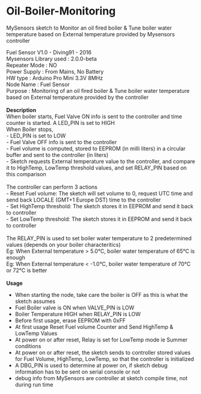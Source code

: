 # Oil-Boiler-Monitoring
MySensors sketch to Monitor an oil fired boiler &amp; Tune boiler water temperature based on External temperature provided by Mysensors controller

Fuel Sensor V1.0 - Diving91 - 2016 <br>
Mysensors Library used	: 2.0.0-beta<br>
Repeater Mode		: NO<br>
Power Supply		: From Mains, No Battery<br>
HW type			: Arduino Pro Mini 3.3V 8MHz<br>
Node Name		: Fuel Sensor<br> 
Purpose			: Monitoring of an oil fired boiler & Tune boiler water temperature based on External temperature provided by the controller<br>
<br>
<b>Description</b><br>
When boiler starts, Fuel Valve ON info is sent to the controller and time counter is started. A LED_PIN is set to HIGH
<br>
When Boiler stops,<br>
	- LED_PIN is set to LOW<br>
	- Fuel Valve OFF info is sent to the controller<br>
	- Fuel volume is computed, stored to EEPROM (in milli liters) in a circular buffer and sent to the controller (in liters)<br>
	- Sketch requests External temperature value to the controller, and compare it to HighTemp, LowTemp threshold values, and set RELAY_PIN based on this comparison<br>
<br>
The controller can perform 3 actions<br>
 	- Reset Fuel volume: The sketch will set volume to 0, request UTC time and send back LOCALE (GMT+1 Europe DST) time to the controller<br>
	- Set HighTemp threshold: The sketch stores it in EEPROM and send it back to controller<br>
	- Set LowTemp threshold: The sketch stores it in EEPROM and send it back to controller<br>
<br>
The RELAY_PIN is used to set boiler water temperature to 2 predetermined values (depends on your boiler characteritics)<br>
Eg: When External temperature > 5.0°C, boiler water temperature of 65°C is enough<br>
Eg: When External temperature < -1.0°C, boiler water temperature of 70°C or 72°C is better<br>
<br>
<b>Usage</b><br>
* 	When starting the node, take care the boiler is OFF as this is what the sketch assumes<br>
*	Fuel Boiler valve is ON when VALVE_PIN is LOW<br>
*	Boiler Temperature HIGH when RELAY_PIN is LOW<br>
*	Before first usage, erase EEPROM with 0xFF<br>
* 	At first usage Reset Fuel volume Counter and Send HighTemp & LowTemp Values<br>
*	At power on or after reset, Relay is set for LowTemp mode ie Summer conditions<br>
*	At power on or after reset, the sketch sends to controller stored values for Fuel Volume, HighTemp, LowTemp, so that the controller is initialized<br>
*	A DBG_PIN is used to determine at power on, if sketch debug information has to be sent on serial console or not
*	debug info from MySensors are controller at sketch compile time, not during run time<br>

